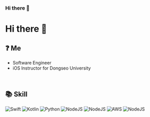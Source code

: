 ### Hi there 👋
<h1>Hi there 👋</h1>

<h2>❓ Me</h2>
<ul>
    <li>Software Engineer</li>
    <li>iOS Instructor for Dongseo University</li>
</ul>
<br/>

<h2>📚 Skill</h2>
<p>
    <img alt="Swift" src="https://img.shields.io/badge/Swift-F05138.svg?&style=for-the-badge&logo=Swift&logoColor=white"/>
    <img alt="Kotlin" src="https://img.shields.io/badge/Kotlin-7F52FF.svg?&style=for-the-badge&logo=Kotlin&logoColor=white"/>
    <img alt="Python" src="https://img.shields.io/badge/Python-3776AB.svg?&style=for-the-badge&logo=Python&logoColor=white"/>
    <img alt="NodeJS" src="https://img.shields.io/badge/Node.js-339933.svg?&style=for-the-badge&logo=Node.js&logoColor=white"/>
    <img alt="NodeJS" src="https://img.shields.io/badge/Socket.io-010101.svg?&style=for-the-badge&logo=Socket.io&logoColor=white"/>
    <img alt="AWS" src="https://img.shields.io/badge/Amazon AWS-FF9900.svg?&style=for-the-badge&logo=Amazon%20AWS&logoColor=white"/>
    <img alt="NodeJS" src="https://img.shields.io/badge/MySQL-4479A1.svg?&style=for-the-badge&logo=MySQL&logoColor=white"/>
</p>

<!--
**hbc8141/hbc8141** is a ✨ _special_ ✨ repository because its `README.md` (this file) appears on your GitHub profile.

Here are some ideas to get you started:

- 🔭 I’m currently working on ...
- 🌱 I’m currently learning ...
- 👯 I’m looking to collaborate on ...
- 🤔 I’m looking for help with ...
- 💬 Ask me about ...
- 📫 How to reach me: ...
- 😄 Pronouns: ...
- ⚡ Fun fact: ...
-->

